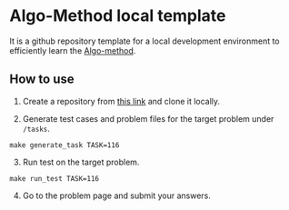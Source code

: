 # Algo-Method local template
It is a github repository template for a local development environment to efficiently learn the [Algo-method](https://algo-method.com/).

## How to use

1. Create a repository from [this link](https://github.com/kawamataryo/algo-method-local-template/generate) and clone it locally.

2. Generate test cases and problem files for the target problem under `/tasks`.

```
make generate_task TASK=116
```

3. Run test on the target problem.

```
make run_test TASK=116
```

4. Go to the problem page and submit your answers.